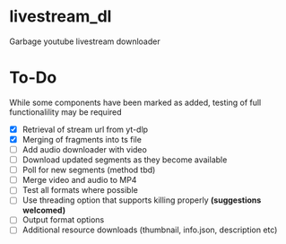 # livestream_dl
Garbage youtube livestream downloader

# To-Do
While some components have been marked as added, testing of full functionalility may be required
- [x] Retrieval of stream url from yt-dlp
- [x] Merging of fragments into ts file
- [ ] Add audio downloader with video
- [ ] Download updated segments as they become available
- [ ] Poll for new segments (method tbd)
- [ ] Merge video and audio to MP4
- [ ] Test all formats where possible
- [ ] Use threading option that supports killing properly **(suggestions welcomed)**
- [ ] Output format options
- [ ] Additional resource downloads (thumbnail, info.json, description etc)
